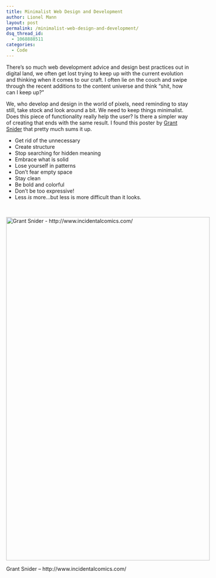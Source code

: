 ```yaml
---
title: Minimalist Web Design and Development
author: Lionel Mann
layout: post
permalink: /minimalist-web-design-and-development/
dsq_thread_id:
  - 1068888511
categories:
  - Code
---
```

There&#8217;s so much web development advice and design best practices out in digital land, we often get lost trying to keep up with the current evolution and thinking when it comes to our craft. I often lie on the couch and swipe through the recent additions to the content universe and think &#8220;shit, how can I keep up?&#8221;

We, who develop and design in the world of pixels, need reminding to stay still, take stock and look around a bit. We need to keep things minimalist.  Does this piece of functionality really help the user? Is there a simpler way of creating that ends with the same result. I found this poster by <a title="Grant Snider" href="http://www.incidentalcomics.com/" target="_blank">Grant Snider</a> that pretty much sums it up.

*   <span style="line-height: 13px;">Get rid of the unnecessary</span>
*   Create structure
*   Stop searching for hidden meaning
*   Embrace what is solid
*   Lose yourself in patterns
*   Don&#8217;t fear empty space
*   Stay clean
*   Be bold and colorful
*   Don&#8217;t be too expressive!
*   Less *is* more&#8230;but less is more difficult than it looks.

&nbsp;

<div id="attachment_10502" style="width: 560px" class="wp-caption aligncenter">
  <a href="http://hypenotic.com/wordpress/wp-content/uploads/2013/02/minimalism-blog.jpg"><img class="size-full wp-image-10502" alt="Grant Snider - http://www.incidentalcomics.com/" src="http://hypenotic.com/wordpress/wp-content/uploads/2013/02/minimalism-blog.jpg" width="550" height="927" /></a><p class="wp-caption-text">
    Grant Snider &#8211; http://www.incidentalcomics.com/
  </p>
</div>